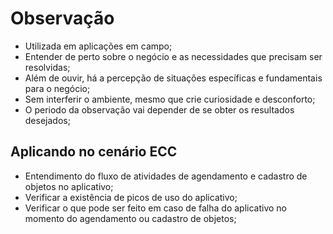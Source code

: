 # Observação

- Utilizada em aplicações em campo;
- Entender de perto sobre o negócio e as necessidades que precisam ser resolvidas;
- Além de ouvir, há a percepção de situações específicas e fundamentais para o negócio;
- Sem interferir o ambiente, mesmo que crie curiosidade e desconforto;
- O periodo da observação vai depender de se obter os resultados desejados;

## Aplicando no cenário ECC

- Entendimento do fluxo de atividades de agendamento e cadastro de objetos no aplicativo;
- Verificar a existência de picos de uso do aplicativo;
- Verificar o que pode ser feito em caso de falha do aplicativo no momento do agendamento ou cadastro de objetos;

